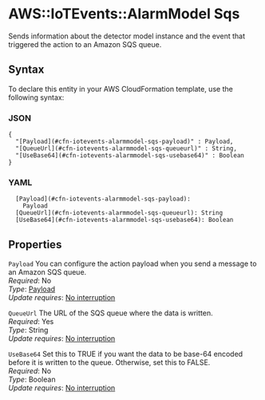 # AWS::IoTEvents::AlarmModel Sqs<a name="aws-properties-iotevents-alarmmodel-sqs"></a>

Sends information about the detector model instance and the event that triggered the action to an Amazon SQS queue\.

## Syntax<a name="aws-properties-iotevents-alarmmodel-sqs-syntax"></a>

To declare this entity in your AWS CloudFormation template, use the following syntax:

### JSON<a name="aws-properties-iotevents-alarmmodel-sqs-syntax.json"></a>

```
{
  "[Payload](#cfn-iotevents-alarmmodel-sqs-payload)" : Payload,
  "[QueueUrl](#cfn-iotevents-alarmmodel-sqs-queueurl)" : String,
  "[UseBase64](#cfn-iotevents-alarmmodel-sqs-usebase64)" : Boolean
}
```

### YAML<a name="aws-properties-iotevents-alarmmodel-sqs-syntax.yaml"></a>

```
  [Payload](#cfn-iotevents-alarmmodel-sqs-payload): 
    Payload
  [QueueUrl](#cfn-iotevents-alarmmodel-sqs-queueurl): String
  [UseBase64](#cfn-iotevents-alarmmodel-sqs-usebase64): Boolean
```

## Properties<a name="aws-properties-iotevents-alarmmodel-sqs-properties"></a>

`Payload`  <a name="cfn-iotevents-alarmmodel-sqs-payload"></a>
You can configure the action payload when you send a message to an Amazon SQS queue\.  
*Required*: No  
*Type*: [Payload](aws-properties-iotevents-alarmmodel-payload.md)  
*Update requires*: [No interruption](https://docs.aws.amazon.com/AWSCloudFormation/latest/UserGuide/using-cfn-updating-stacks-update-behaviors.html#update-no-interrupt)

`QueueUrl`  <a name="cfn-iotevents-alarmmodel-sqs-queueurl"></a>
The URL of the SQS queue where the data is written\.  
*Required*: Yes  
*Type*: String  
*Update requires*: [No interruption](https://docs.aws.amazon.com/AWSCloudFormation/latest/UserGuide/using-cfn-updating-stacks-update-behaviors.html#update-no-interrupt)

`UseBase64`  <a name="cfn-iotevents-alarmmodel-sqs-usebase64"></a>
Set this to TRUE if you want the data to be base\-64 encoded before it is written to the queue\. Otherwise, set this to FALSE\.  
*Required*: No  
*Type*: Boolean  
*Update requires*: [No interruption](https://docs.aws.amazon.com/AWSCloudFormation/latest/UserGuide/using-cfn-updating-stacks-update-behaviors.html#update-no-interrupt)